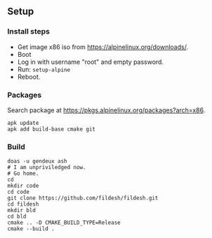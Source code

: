 ## Setup

### Install steps
- Get image x86 iso from https://alpinelinux.org/downloads/.
- Boot
- Log in with username "root" and empty password.
- Run: `setup-alpine`
- Reboot.

### Packages
Search package at https://pkgs.alpinelinux.org/packages?arch=x86.
```shell
apk update
apk add build-base cmake git
```

### Build
```shell
doas -u gendeux ash
# I am unpriviledged now.
# Go home.
cd
mkdir code
cd code
git clone https://github.com/fildesh/fildesh.git
cd fildesh
mkdir bld
cd bld
cmake .. -D CMAKE_BUILD_TYPE=Release
cmake --build .
```